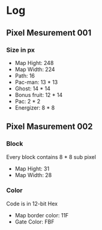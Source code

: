 # Log

## Pixel Mesurement 001
### Size in px
  - Map Hight: 248
  - Map Width: 224
  - Path: 16
  - Pac-man: 13 * 13
  - Ghost: 14 * 14
  - Bonus fruit: 12 * 14
  - Pac: 2 * 2
  - Energizer: 8 * 8

## Pixel Masurement 002
### Block
Every block contains 8 * 8 sub pixel
  - Map Hight: 31
  - Map Width: 28
### Color
Code is in 12-bit Hex
  - Map border color: 11F
  - Gate Color: FBF
  


